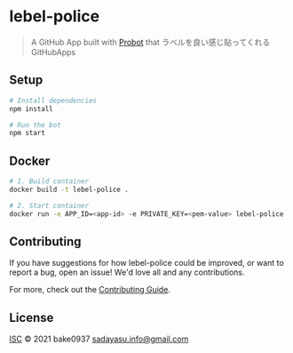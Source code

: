 # lebel-police

> A GitHub App built with [Probot](https://github.com/probot/probot) that ラベルを良い感じ貼ってくれるGitHubApps

## Setup

```sh
# Install dependencies
npm install

# Run the bot
npm start
```

## Docker

```sh
# 1. Build container
docker build -t lebel-police .

# 2. Start container
docker run -e APP_ID=<app-id> -e PRIVATE_KEY=<pem-value> lebel-police
```

## Contributing

If you have suggestions for how lebel-police could be improved, or want to report a bug, open an issue! We'd love all and any contributions.

For more, check out the [Contributing Guide](CONTRIBUTING.md).

## License

[ISC](LICENSE) © 2021 bake0937 <sadayasu.info@gmail.com>
